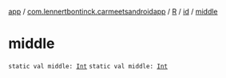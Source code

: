 [app](../../../index.md) / [com.lennertbontinck.carmeetsandroidapp](../../index.md) / [R](../index.md) / [id](index.md) / [middle](./middle.md)

# middle

`static val middle: `[`Int`](https://kotlinlang.org/api/latest/jvm/stdlib/kotlin/-int/index.html)
`static val middle: `[`Int`](https://kotlinlang.org/api/latest/jvm/stdlib/kotlin/-int/index.html)